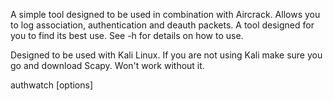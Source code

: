 A simple tool designed to be used in combination with Aircrack. Allows you to log association, authentication and deauth packets. A tool designed for you to find its best use. See -h for details on how to use.

Designed to be used with Kali Linux. If you are not using Kali make sure you go and download Scapy. Won't work without it.

authwatch [options] <interface>
